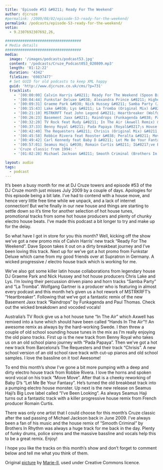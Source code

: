 ```yaml
---
title: 'Episode #53 &#8211; Ready For The Weekend'
author: djcruze
#permalink: /2009/08/02/episode-53-ready-for-the-weekend/
permalink: /podcasts/episode-53-ready-for-the-weekend/
votio:
  - 9.2307692307692,26,

###################################
# Media details
###################################
media:
  image: '/images/podcasts/podcast53.jpg'
  content: '/podcasts/Cruze_Podcast053_020809.mp3'
  length: '01:12:22'
  duration: '4342'
  fileSize: '69837477'
  # Set GUID for old podcasts to keep XML happy
  guid: 'http://www.djcruze.co.uk/cms/?p=731'
  tracklist:
    - '[00:00:00] Calvin Harris &#8211; Ready For The Weekend (Spoon Broken Remix) &#8211; Fly Eye'
    - '[00:04:44] Funkstar Deluxe &#038; Alexandra Prince &#8211; Higher State (Continental Club Mix) &#8211; Supratron'
    - '[00:09:31] Graeme Park &#038; Nick Hussey &#8211; Samba Party (Jay Kay Mix) &#8211; Muzik-K Records'
    - '[00:15:43] Lake &#038; Lys &#8211; La Tromba (Original Mix) &#8211; Rising Music'
    - '[00:21:10] MSTRKRFT feat John Legend &#8211; Heartbreaker (Wolfgang Gartner Remix) &#8211; Dim Mak'
    - '[00:26:23] Basement Jaxx &#8211; Raindrops (Funkagenda &#038; Paul Thomas Redux) &#8211; XL Recordings'
    - '[00:32:20] TV Rock feat Rudy &#8211; In The Air (Axwell Remix) &#8211; Axtone'
    - '[00:37:33] Benny Royal &#8211; Pada Papaya (Royal&#8217;s House Mix) &#8211; Spinnin Records'
    - '[00:42:40] The Requesters &#8211; Chrisis (Original Mix) &#8211; Moda Music'
    - '[00:45:58] Robbie Rivera feat Rooster &#038; Peralta &#8211; Move Move (DJ Observer &#038; Daniel Heathcliff Mix) &#8211; Juicy Music'
    - '[00:49:42] Carl Kennedy feat Baby D &#8211; Let Me Be Your Fantasy (Original Mix) &#8211; Wasted Youth'
    - '[00:57:01] Seamus Haji &#038; Romain Curtis &#8211; I&#8217;ve Been Looking (Romain Curtis Club Mix) &#8211; Big Love'
    - 'Cruze classic from 1994: '
    - '[01:02:28] Michael Jackson &#8211; Smooth Criminal (Brothers In Rhythm House Mix) &#8211; Remiks'

layout: audio
tags:
  - podcast
---
```


It&#8217;s been a busy month for me at DJ Cruze towers and episode #53 of the DJ Cruze month just misses July 2009 by a couple of days. Apologies for this episode being a bit late. I&#8217;ve had to contend with a house move, and hence very little free time while we unpack, and a lack of internet connection! But we&#8217;re finally in our new house and things are starting to settle down so it&#8217;s time for another selection of hot house tunes, promotional tracks from some hot house producers and plenty of chunky electro house beats. I&#8217;ve made this podcast a bit longer to try and make up for the delay.

So what have I got in store for you this month? Well, kicking off the show we&#8217;ve got a new promo mix of Calvin Harris&#8217; new track &#8220;Ready For The Weekend&#8221;. Dave Spoon takes it out on a dirty breakbeat journey and I&#8217;ve been loving this track. Next up for we&#8217;ve got a hot promo from Funkstar Deluxe which came from my good friends over at Supratron in Germany. A wicked progressive / electro house track which is working for me.

We&#8217;ve also got some killer latin house collaborations from legendary house DJ Graeme Park and Nick Hussey and hot house producers Chris Lake and Lys. I&#8217;m loving their percussion driven piano and horn tracks &#8220;Samba Party&#8221; and &#8220;La Tromba&#8221;. Wolfgang Gartner is a producer who is featuring in almost every podcast and this month he&#8217;s given us a hot rework of MSTRKRFT&#8217;s &#8220;Heartbreaker&#8221;. Following that we&#8217;ve got a fantastic remix of the new Basement Jaxx track &#8220;Raindrops&#8221; by Funkagenda and Paul Thomas. Check out the wicked breakdown and vocoded vocals!

Australia&#8217;s TV Rock give us a hot house tune &#8220;In The Air&#8221; which Axwell has remixed into a tune which should have been called &#8220;Hands In The Air&#8221;!! An awesome remix as always by the hard-working Swede. I then threw a couple of old school sounding house tunes in the mix as I&#8217;m really enjoying the old piano tracks. First up is the new track from Benny Royal who takes us on an old school piano journey with &#8220;Pada Papaya&#8221;. Then we&#8217;ve got a hot new track from Barcelona&#8217;s The Requesters and their track &#8220;Chrisis&#8221;. A new school version of an old school rave track with cut-up pianos and old school samples. I love the bassline on it too! Awesome!

To end this month&#8217;s show I&#8217;ve gone a bit more pumping with a deep and dirty electro house track from Robbie Rivera. I love the horns and spoken word vocal on his track &#8220;Move Move&#8221;. After that is a cheeky reworking of Baby D&#8217;s &#8220;Let Me Be Your Fantasy&#8221;. He&#8217;s turned the old breakbeat track into a pumping electro house monster. Up next is the new release on Seamus Haji&#8217;s Big Love label called &#8220;I&#8217;ve Been Looking&#8221;. As always Seamus Haji turns out a fantastic track with a killer progressive house remix from French producer Romain Curtis.

There was only one artist that I could choose for this month&#8217;s Cruze classic after the sad passing of Michael Jackson back in June 2009. I&#8217;ve always been a fan of his music and the house remix of &#8220;Smooth Criminal&#8221; by Brothers In Rhythm was always a huge track for me back in the day. Plenty of funky drums, police sirens and the massive bassline and vocals help this to be a great remix. Enjoy!

I hope you like the tracks on this month&#8217;s show and don&#8217;t forget to comment below and tell me what you think of them.

Original [picture][4] by [Marie-II][5], used under Creative Commons licence.

[1]: http://www.djcruze.co.uk/cms/wp-content/uploads/2009/07/podcast53.jpg
[2]: http://www.djcruze.co.uk/cms/wp-content/DownloadButton.gif
[3]: http://www.djcruzeaudio.co.uk/podcasts/Cruze_Podcast053_020809.mp3
[4]: http://www.flickr.com/photos/grrrl/262288685/
[5]: http://www.flickr.com/photos/grrrl/
